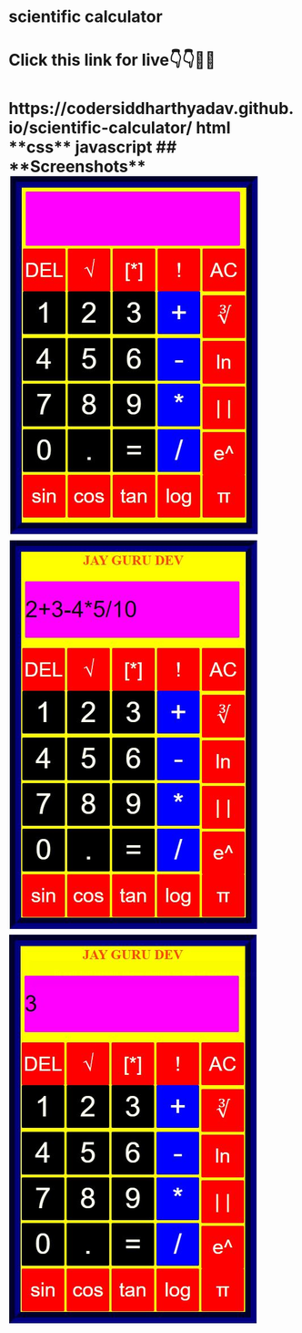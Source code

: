 # scientific calculator
<h1>Click this link for live👇👇🙋🤔</h1>

<H1>https://codersiddharthyadav.github.io/scientific-calculator/
html **css** javascript
## **Screenshots**
<img src="scientific.png">
<img src="scientific1.png"><br>
<img src="scientific2.png">
